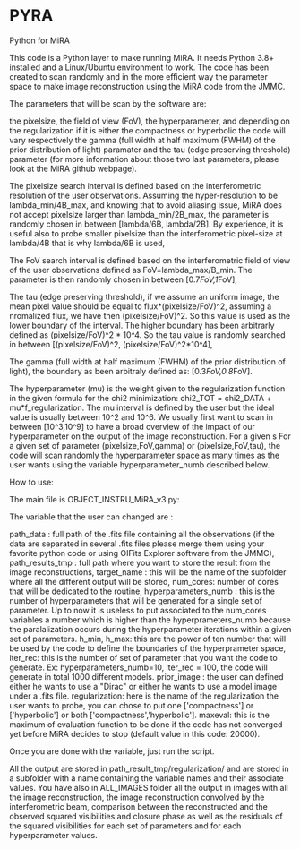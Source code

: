 # PYRA
Python for MiRA

This code is a Python layer to make running MiRA. 
It needs Python 3.8+ installed and a Linux/Ubuntu environment to work.
The code has been created to scan randomly and in the more efficient way the parameter space to make image reconstruction using the MiRA code from the JMMC. 

The parameters that will be scan by the software are: 

the pixelsize, the field of view (FoV), the hyperparameter, and depending on the regularization if it is either the compactness or hyperbolic the code will vary respectively the gamma (full width at half maximum (FWHM) of the prior distribution of light) paramater and the tau (edge preserving threshold) parameter (for more information about those two last parameters, please look at the MiRA github webpage).

The pixelsize search interval is defined based on the interferometric resolution of the user observations. Assuming the hyper-resolution to be lambda_min/4B_max, and knowing that to avoid aliasing issue, MiRA does not accept pixelsize larger than lambda_min/2B_max, the parameter is randomly chosen in between [lambda/6B, lambda/2B]. By experience, it is useful also to probe smaller pixelsize than the interferometric pixel-size at lambda/4B that is why lambda/6B is used,

The FoV search interval is defined based on the interferometric field of view of the user observations defined as FoV=lambda_max/B_min. The parameter is then randomly chosen in between [0.7*FoV,1*FoV],

The tau (edge preserving threshold), if we assume an uniform image, the mean pixel value should be equal to flux*(pixelsize/FoV)^2, assuming a nromalized flux, we have then (pixelsize/FoV)^2. So this value is used as the lower boundary of the interval. The higher boundary has been arbitrarly defined as (pixelsize/FoV)^2 * 10^4. So the tau value is randomly searched in between [(pixelsize/FoV)^2, (pixelsize/FoV)^2*10^4],

The gamma (full width at half maximum (FWHM) of the prior distribution of light), the boundary as been arbitraly defined as: [0.3*FoV,0.8*FoV].

The hyperparameter (mu) is the weight given to the regularization function in the given formula for the chi2 minimization: chi2_TOT = chi2_DATA + mu*f_regularization. The mu interval is defined by the user but the ideal value is usually between 10^2 and 10^6. We usually first want to scan in between [10^3,10^9] to have a broad overview of the impact of our hyperparameter on the output of the image reconstruction. For a given s
For a given set of parameter (pixelsize,FoV,gamma) or (pixelsize,FoV,tau), the code will scan randomly the hyperparameter space as many times as the user wants using the variable hyperparameter_numb described below.  

How to use:

The main file is OBJECT_INSTRU_MiRA_v3.py:

The variable that the user can changed are :

path_data : full path of the .fits file containing all the observations (if the data are separated in several .fits files please merge them using your favorite python code or using OIFits Explorer software from the JMMC),
path_results_tmp : full path where you want to store the result from the image reconstructions,
target_name : this will be the name of the subfolder where all the different output will be stored,
num_cores: number of cores that will be dedicated to the routine,
hyperparameters_numb : this is the number of hyperparameters that will be generated for a single set of parameter. Up to now it is useless to put associated to the num_cores variables a number which is higher than the hyperprameters_numb because the paralalization occurs during the hyperparameter iterations within a given set of parameters.
h_min, h_max: this are the power of ten number that will be used by the code to define the boundaries of the hyperprameter space,
iter_rec: this is the number of set of parameter that you want the code to generate. Ex: hyperparameters_numb=10, iter_rec = 100, the code will generate in total 1000 different models. 
prior_image : the user can defined either he wants to use a "Dirac" or either he wants to use a model image under a .fits file.
regularization: here is the name of the regularization the user wants to probe, you can chose to put one ['compactness'] or ['hyperbolic'] or both ['compactness','hyperbolic'].
maxeval: this is the maximum of evaluation function to be done if the code has not converged yet before MiRA decides to stop (default value in this code: 20000).

Once you are done with the variable, just run the script.

All the output are stored in path_result_tmp/regularization/ and are stored in a subfolder with a name containing the variable names and their associate values.
You have also in ALL_IMAGES folder all the output in images with all the image reconstruction, the image reconstruction convolved by the interferometric beam, comparison between the reconstructed and the observed squared visibilities and closure phase as well as the residuals of the squared visibilities for each set of parameters and for each hyperparameter values. 
